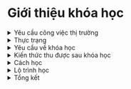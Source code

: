 <h1>Giới thiệu khóa học</h1>

<!-- Yêu cầu công việc thị trường -->
<details>
  <summary>
    Yêu cầu công việc thị trường
  </summary>

**Yêu cầu chung**: Quản lý source code vs GIT. Kinh nghiệm làm việc: Nhận bài toán, Phân tích bài toán, Giải bải toán.

**Yêu cầu cụ thể**:

- [Yêu cầu với backend](backend-developer-job-description-template.md)
- [Yêu cầu với frontend](frontend-developer-job-description-template.md)

</details>
<!-- Thực trạng -->
<details>
  <summary>
    Thực trạng
  </summary>

- Mất thời gian để học lại kiến thức mới
- Dễ mất phương hướng
- Không có lợi thế cạnh tranh

</details>
<!-- Yêu cầu về khóa học -->
<details>
  <summary>
    Yêu cầu về khóa học
  </summary>

- Chương trình học lý thuyết phải song song với thực hành.

- Giáo trình học thực tiễn, bám sát sự chuyển đổi của nghề.
- Giảng viên tận tâm, nhiệt tình và ưu tiên các giảng viên có kinh nghiệm làm nghề lâu năm.
- Cơ sở vật chất hiện đại, tiên tiến, đáp ứng nhu cầu thực hành trên lớp.
- Được thực hiện dự án thật để cọ xát, nâng cao kinh nghiệm và kỹ năng sau này.

</details>
<!-- Kiến thức thu được sau khóa học -->
<details>
  <summary>
    Kiến thức thu được sau khóa học
  </summary>

- HTML, CSS:
  - Định nghĩa, cách sử dụng
  - Biết cách xây dựng giao diện web với HTML, CSS
  - Biết cách phân tích giao diện website, cắt giao diện website bán hàng: figma or pts.
  - Biết cách đặt tên class CSS theo chuẩn BEM
  - Biết cách làm giao diện web responsive
  - Làm chủ Flexbox khi dựng bố cục website
  - Hiệu ứng animation
  - Sở hữu 2 giao diện web khi học xong khóa học
  - Học được cách làm UI chỉn chu, kỹ tính
- JavaScript:
  - syntax
  - ajax call qua một sever nodejs có sẵ, có tài liệu api
- database:
- nodejs:
  - tạo database cho website todolist
  - tạo database cho website bán hàng
    - Phân tích quan hệ: sản phẩm, khách hàng, phản hồi, ...
    - Tạo đúng các bảng và quan hệ
    - học query thêm xóa sửa, select cơ bảng
    - học thêm query phân trang trigger cũng đc
  - Phân chia module của web
  - Tạo restfull api, viết tài liệu mô tả api
  - test restfull api, từng module đơn lẻ
    Lưu ý: mỗi học viên được làm mọt mudl khác nhau: sản phẩm, khách hàng,...
    Tiên hành ghép module vào nhau bằng git
    Thực hiện test toàn hệ thống
  - Tiến hành ghép với các module frontend
        nếu sử dụng html call ajax
        Sử dụng nodejs render frontend cũng được

</details>

<!-- Cách học -->
<details>
  <summary>
    Cách học
  </summary>

- Việc đi học không phải để học hết các kiến thức mình cần, mà là để học được “cách học”.
Quả đúng như thế, nhất là khi công nghệ thay đổi không ngừng thì kiến thức nhà trường dạy rất nhanh trở nên lạc hậu.

- Không quan trọng việc chúng ta đã học được bao nhiêu ngôn ngữ, mà quan trọng là chúng ta phải tìm ra cách học phù hợp với mình,
    hiệu quả với công việc mình đang làm!
- Việc học coding nhìn chung cần sự kiên nhẫn, ham học hỏi, tư duy logic, cẩn thận. Biết tiếng Anh là một lợi thế.
- Thường thì sinh viên học lập trình năm nhất, năm hai rất nhanh bỏ vì hoặc tập trung vào những thứ lan man như giải thuật hoặc học quá nhiều ngôn ngữ.
  - Không học tràn lan. Xác định mục tiêu học tập.
  - Một lộ trình - Một người bạn, Nhiều động lực
  - Dự án nhỏ. Để tăng tư duy lập trình, hãy tự đặt ra cho mình một vài dự án nho nhỏ.
- ứng dụng tính tiền hoặc quản lý thời gian, web bán hàng v…v.
- Xác định mình muốn học gì, làm gì
- Xác định sơ lộ trình học
- Cắm đầu vào học, sau đó tìm tài liệu dần và cập nhật lại lộ trình
- Áp dụng kiến thức đã học vào để code ra một cái gì đó.

</details>

<!-- Lộ trình học -->
<details>
  <summary>
    Lộ trình học
  </summary>

![](way-for-source.jpg)
</details>
<!-- Tổng kết -->
<details>
  <summary>
    Tổng kết
  </summary>

- Nguyên lý hoạt động của ngôn ngữ lập trình
- Kiến trúc cơ bản của một phần mềm thông dụng
- Thực hành viết một phần mềm đơn giản

- Cách hoạt động của quản lý dữ liệu, hệ thống quản lý dữ liệu
- Tổ chức cơ sở dữ liệu quan hệ (relational database)
- Mô hình quan hệ thực thể (ERD) - Không bắt buộb
- Liên hệ ràng buộc dữ liệu (relationship) - Không bắt buộc

- Hoạt động phân tích nghiệp vụ trong quy trình tổng thể
- Vai trò, hoạt động và quy trình phân tích nghiệp vụ trong mội trường IT

</details>
